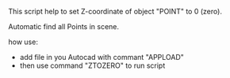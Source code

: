 This script help to set Z-coordinate of object "POINT" to 0 (zero).

Automatic find all Points in scene.

how use:
- add file in you Autocad with commant "APPLOAD"
- then use command "ZTOZERO" to run script
